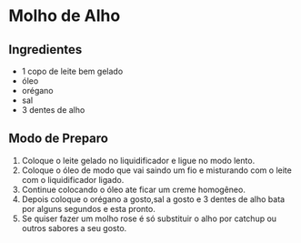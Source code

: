 # Molho de Alho



## Ingredientes

- 1 copo de leite bem gelado
- óleo
- orégano
- sal
- 3 dentes de alho



## Modo de Preparo

1. Coloque o leite gelado no liquidificador e ligue no modo lento.
2. Coloque o óleo de modo que vai saindo um fio e misturando com o leite com o liquidificador ligado.
3. Continue colocando o óleo ate ficar um creme homogêneo.
4. Depois coloque o orégano a gosto,sal a gosto e 3 dentes de alho bata por alguns segundos e esta pronto.
5. Se quiser fazer um molho rose é só substituir o alho por catchup ou outros sabores a seu gosto.